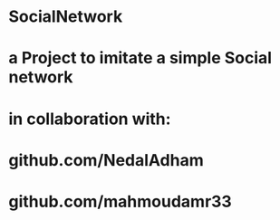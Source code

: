 # SocialNetwork
# a Project to imitate a simple Social network
# in collaboration with:
# github.com/NedalAdham
# github.com/mahmoudamr33
